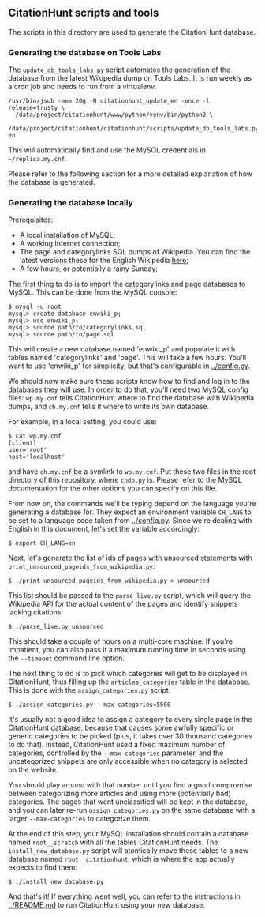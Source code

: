 ## CitationHunt scripts and tools

The scripts in this directory are used to generate the CitationHunt database.

### Generating the database on Tools Labs

The `update_db_tools_labs.py` script automates the generation of the database
from the latest Wikipedia dump on Tools Labs. It is run weekly as a cron job
and needs to run from a virtualenv.

```
/usr/bin/jsub -mem 20g -N citationhunt_update_en -once -l release=trusty \
  /data/project/citationhunt/www/python/venv/bin/python2 \
  /data/project/citationhunt/citationhunt/scripts/update_db_tools_labs.py en
```

This will automatically find and use the MySQL credentials in `~/replica.my.cnf`.

Please refer to the following section for a more detailed explanation of how the
database is generated.

### Generating the database locally

Prerequisites:

- A local installation of MySQL;
- A working Internet connection;
- The page and categorylinks SQL dumps of Wikipedia. You can find the latest
versions these for the English Wikipedia [here](https://dumps.wikimedia.org/enwiki/latest/);
- A few hours, or potentially a rainy Sunday;

The first thing to do is to import the categorylinks and page databases to MySQL. This
can be done from the MySQL console:

```
$ mysql -u root
mysql> create database enwiki_p;
mysql> use enwiki_p;
mysql> source path/to/categorylinks.sql
mysql> source path/to/page.sql
```

This will create a new database named 'enwiki_p' and populate it with tables
named 'categorylinks' and 'page'. This will take a few hours. You'll want to use
'enwiki_p' for simplicity, but that's configurable in
[../config.py](https://github.com/eggpi/citationhunt/blob/master/config.py).

We should now make sure these scripts know how to find and log in to the databases
they will use. In order to do that, you'll need two MySQL config files: `wp.my.cnf`
tells CitationHunt where to find the database with Wikipedia dumps, and `ch.my.cnf`
tells it where to write its own database.

For example, in a local setting, you could use:

    $ cat wp.my.cnf
    [client]
    user='root'
    host='localhost'

and have `ch.my.cnf` be a symlink to `wp.my.cnf`. Put these two files in the
root directory of this repository, where `chdb.py` is. Please refer to the
MySQL documentation for the other options you can specify on this file.

From now on, the commands we'll be typing depend on the language you're
generating a database for. They expect an environment variable `CH_LANG` to be
set to a language code taken from
[../config.py](https://github.com/eggpi/citationhunt/blob/master/config.py).
Since we're dealing with English in this document, let's set the variable
accordingly:

```
$ export CH_LANG=en
```

Next, let's generate the list of ids of pages with unsourced statements with
`print_unsourced_pageids_from_wikipedia.py`:

```
$ ./print_unsourced_pageids_from_wikipedia.py > unsourced
```

This list should be passed to the `parse_live.py` script, which will query the
Wikipedia API for the actual content of the pages and identify snippets lacking
citations:

```
$ ./parse_live.py unsourced
```

This should take a couple of hours on a multi-core machine. If you're
impatient, you can also pass it a maximum running time in seconds using the
`--timeout` command line option.

The next thing to do is to pick which categories will get to be displayed in
CitationHunt, thus filling up the `articles_categories` table in the database.
This is done with the `assign_categories.py` script:

```
$ ./assign_categories.py --max-categories=5500
```

It's usually not a good idea to assign a category to every single page in the
CitationHunt database, because that causes some awfully specific or generic
categories to be picked (plus, it takes over 30 thousand categories to do
that).  Instead, CitationHunt used a fixed maximum number of categories,
controlled by the `--max-categories` parameter, and the uncategorized snippets
are only accessible when no category is selected on the website.

You should play around with that number until you find a good compromise
between categorizing more articles and using more (potentially bad) categories.
The pages that went unclassified will be kept in the database, and you can
later re-run `assign_categories.py` on the same database with a larger
`--max-categories` to categorize them.

At the end of this step, your MySQL installation should contain a database named
`root__scratch` with all the tables CitationHunt needs. The
`install_new_database.py` script will atomically move these tables to a new
database named `root__citationhunt`, which is where the app actually expects to
find them:

```
$ ./install_new_database.py
```

And that's it! If everything went well, you can refer to the instructions in
[../README.md](https://github.com/eggpi/citationhunt/blob/master/README.md)
to run CitationHunt using your new database.
